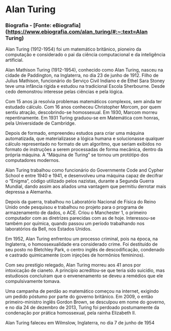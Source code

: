 # Alan Turing

### Biografia  - [Fonte: eBiografia](https://www.ebiografia.com/alan_turing/#:~:text=Alan Turing)

Alan Turing (1912-1954) foi um matemático britânico, pioneiro da computação e considerado o pai da ciência computacional e da inteligência artificial.

Alan Mathison Turing (1912-1954), conhecido como Alan Turing, nasceu na cidade de Paddington, na Inglaterra, no dia 23 de junho de 1912. Filho de Julius Mathison, funcionário do Serviço Civil Indiano e de Ethel Sara Stoney teve uma infância rígida e estudou na tradicional Escola Sherbourne. Desde cedo demonstrou interesse pelas ciências e pela lógica.

Com 15 anos já resolvia problemas matemáticos complexos, sem ainda ter estudado cálculo. Com 16 anos conheceu Christopher Morcom, por quem sentiu atração, descobrindo-se homossexual. Em 1930, Marcom morreu repentinamente. Em 1931 Turing graduou-se em Matemática com honras, pela Universidade de Cambridge.

Depois de formado, empreendeu estudos para criar uma máquina automatizada, que materializasse a lógica humana e solucionasse qualquer cálculo representado no formato de um algoritmo, que seriam exibidos no formato de instruções a serem processadas de forma mecânica, dentro da própria máquina. A “Máquina de Turing” se tornou um protótipo dos computadores modernos.

Alan Turing trabalhou como funcionário do Governmente Code and Cypher School e entre 1940 e 1941, e desenvolveu uma máquina capaz de decifrar o “Enigma”, código utilizado pelos nazistas, durante a Segunda Guerra Mundial, dando assim aos aliados uma vantagem que permitiu derrotar mais depressa a Alemanha.

Depois da guerra, trabalhou no Laboratório Nacional de Física do Reino Unido onde pesquisou e trabalhou no projeto para o programa de armazenamento de dados, o ACE. Criou o Manchester 1, o primeiro computador com as diretrizes parecidas com as de hoje. Interessou-se também por química, quando passou um período trabalhando nos laboratórios da Bell, nos Estados Unidos.

Em 1952, Alan Turing enfrentou um processo criminal, pois na época, na Inglaterra, o homossexualidade era considerado crime. Foi destituído de seu posto no Bletchley Park, o centro inglês de descodificação, condenado e castrado quimicamente (com injeções de hormônios femininos).

Com seu prestígio relegado, Alan Turing morreu aos 41 anos por intoxicação de cianeto. A princípio acreditou-se que teria sido suicídio, mas estudiosos concluíram que o envenenamento se deveu a remédios que ele compulsivamente tomava.

Uma campanha de perdão ao matemático começou na internet, exigindo um pedido póstumo por parte do governo britânico. Em 2009, o então primeiro-ministro inglês Gordon Brown, se desculpou em nome do governo, e no dia 24 de dezembro de 2013, Turing foi perdoado postumamente da condenação por prática homossexual, pela rainha Elizabeth II.

Alan Turing faleceu em Wilmslow, Inglaterra, no dia 7 de junho de 1954
